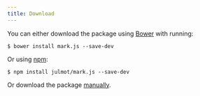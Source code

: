 ```yaml
---
title: Download
---
```


You can either download the package using [Bower][bower] with running:

```
$ bower install mark.js --save-dev
```

Or using [npm][npm]:

```
$ npm install julmot/mark.js --save-dev
```

Or download the package [manually]({{{defaults.download}}}).

[bower]: http://bower.io/
[npm]: http://npmjs.com/
